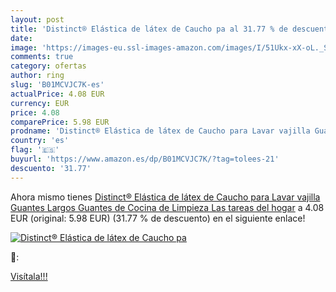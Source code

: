 ```yaml
---
layout: post
title: 'Distinct® Elástica de látex de Caucho pa al 31.77 % de descuento'
date: 
image: 'https://images-eu.ssl-images-amazon.com/images/I/51Ukx-xX-oL._SL200_.jpg'
comments: true
category: ofertas
author: ring
slug: 'B01MCVJC7K-es'
actualPrice: 4.08 EUR
currency: EUR
price: 4.08
comparePrice: 5.98 EUR
prodname: 'Distinct® Elástica de látex de Caucho para Lavar vajilla Guantes Largos Guantes de Cocina de Limpieza Las tareas del hogar'
country: 'es'
flag: '🇪🇸'
buyurl: 'https://www.amazon.es/dp/B01MCVJC7K/?tag=tolees-21'
descuento: '31.77'
---
```


Ahora mismo tienes [Distinct® Elástica de látex de Caucho para Lavar vajilla Guantes Largos Guantes de Cocina de Limpieza Las tareas del hogar](https://www.amazon.es/dp/B01MCVJC7K/?tag=tolees-21) a 4.08 EUR (original: 5.98 EUR) (31.77 %  de descuento) en el siguiente enlace!

[![Distinct® Elástica de látex de Caucho pa](https://images-eu.ssl-images-amazon.com/images/I/51Ukx-xX-oL._SL200_.jpg)](https://www.amazon.es/dp/B01MCVJC7K/?tag=tolees-21)

🔎:


[Visítala!!!](https://www.amazon.es/dp/B01MCVJC7K/?tag=tolees-21)
